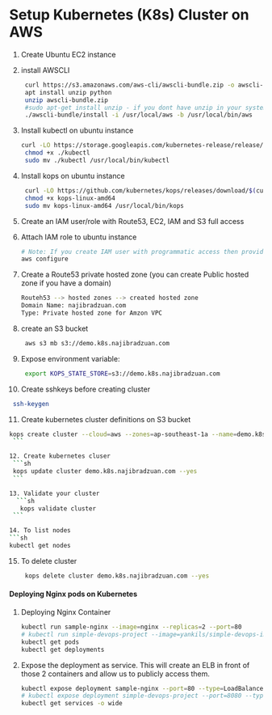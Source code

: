 # Setup Kubernetes (K8s) Cluster on AWS


1. Create Ubuntu EC2 instance
2. install AWSCLI
   ```sh
    curl https://s3.amazonaws.com/aws-cli/awscli-bundle.zip -o awscli-bundle.zip
    apt install unzip python
    unzip awscli-bundle.zip
    #sudo apt-get install unzip - if you dont have unzip in your system
    ./awscli-bundle/install -i /usr/local/aws -b /usr/local/bin/aws
    ```

3. Install kubectl on ubuntu instance
   ```sh
   curl -LO https://storage.googleapis.com/kubernetes-release/release/$(curl -s https://storage.googleapis.com/kubernetes-release/release/stable.txt)/bin/linux/amd64/kubectl
    chmod +x ./kubectl
    sudo mv ./kubectl /usr/local/bin/kubectl
   ```

4. Install kops on ubuntu instance
   ```sh
    curl -LO https://github.com/kubernetes/kops/releases/download/$(curl -s https://api.github.com/repos/kubernetes/kops/releases/latest | grep tag_name | cut -d '"' -f 4)/kops-linux-amd64
    chmod +x kops-linux-amd64
    sudo mv kops-linux-amd64 /usr/local/bin/kops
    ```
5. Create an IAM user/role  with Route53, EC2, IAM and S3 full access

6. Attach IAM role to ubuntu instance
   ```sh
   # Note: If you create IAM user with programmatic access then provide Access keys. Otherwise region information is enough
   aws configure
    ```

7. Create a Route53 private hosted zone (you can create Public hosted zone if you have a domain)
   ```sh
   Routeh53 --> hosted zones --> created hosted zone  
   Domain Name: najibradzuan.com
   Type: Private hosted zone for Amzon VPC
   ```

8. create an S3 bucket
   ```sh
    aws s3 mb s3://demo.k8s.najibradzuan.com
   ```
9. Expose environment variable:
   ```sh
    export KOPS_STATE_STORE=s3://demo.k8s.najibradzuan.com
   ```

10. Create sshkeys before creating cluster
   ```sh
    ssh-keygen
   ```

11. Create kubernetes cluster definitions on S3 bucket
   ```sh
   kops create cluster --cloud=aws --zones=ap-southeast-1a --name=demo.k8s.najibradzuan.com --dns-zone=najibradzuan.com --dns private 
    ```

12. Create kubernetes cluser
    ```sh
    kops update cluster demo.k8s.najibradzuan.com --yes
    ```

13. Validate your cluster
     ```sh
      kops validate cluster
    ```

14. To list nodes
   ```sh
   kubectl get nodes
   ```

15. To delete cluster
    ```sh
     kops delete cluster demo.k8s.najibradzuan.com --yes
    ```
   
#### Deploying Nginx pods on Kubernetes
1. Deploying Nginx Container
    ```sh
    kubectl run sample-nginx --image=nginx --replicas=2 --port=80
    # kubectl run simple-devops-project --image=yankils/simple-devops-image --replicas=2 --port=8080
    kubectl get pods
    kubectl get deployments
   ```

2. Expose the deployment as service. This will create an ELB in front of those 2 containers and allow us to publicly access them.
   ```sh
   kubectl expose deployment sample-nginx --port=80 --type=LoadBalancer
   # kubectl expose deployment simple-devops-project --port=8080 --type=LoadBalancer
   kubectl get services -o wide
   ```
